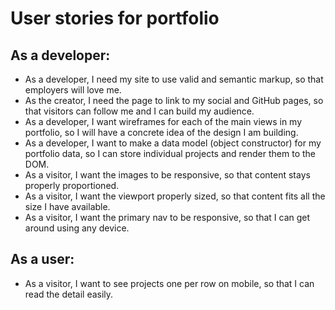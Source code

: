# User stories for portfolio

## As a developer:  

* As a developer, I need my site to use valid and semantic markup, so that employers will love me.
* As the creator, I need the page to link to my social and GitHub pages, so that visitors can follow me and I can build my audience.
* As a developer, I want wireframes for each of the main views in my portfolio, so I will have a concrete idea of the design I am building.
* As a developer, I want to make a data model (object constructor) for my portfolio data, so I can store individual projects and render them to the DOM.
* As a visitor, I want the images to be responsive, so that content stays properly proportioned.
* As a visitor, I want the viewport properly sized, so that content fits all the size I have available.
* As a visitor, I want the primary nav to be responsive, so that I can get around using any device.

## As a user:

* As a visitor, I want to see projects one per row on mobile, so that I can read the detail easily.
